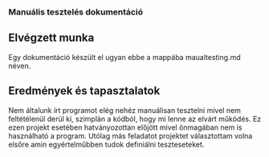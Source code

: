 ### Manuális tesztelés dokumentáció

## Elvégzett munka

Egy dokumentáció készült el ugyan ebbe a mappába maualtesting.md néven.

## Eredmények és tapasztalatok

Nem általunk írt programot elég nehéz manuálisan tesztelni mivel nem feltétélenül derül ki, szimplán a kódból, hogy mi lenne az elvárt működés. Ez ezen projekt esetében hatványozottan előjött mivel önmagában nem is használható a program. 
Utólag más feladatot projektet választottam volna elsőre amin egyértelműbben tudok definiálni teszteseteket.